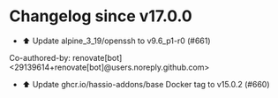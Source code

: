 # Changelog since v17.0.0
- ⬆️ Update alpine_3_19/openssh to v9.6_p1-r0 (#661)

Co-authored-by: renovate[bot] <29139614+renovate[bot]@users.noreply.github.com> 
- ⬆️ Update ghcr.io/hassio-addons/base Docker tag to v15.0.2 (#660) 
